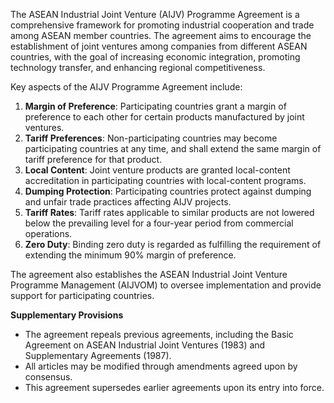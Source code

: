 The ASEAN Industrial Joint Venture (AIJV) Programme Agreement is a comprehensive framework for promoting industrial cooperation and trade among ASEAN member countries. The agreement aims to encourage the establishment of joint ventures among companies from different ASEAN countries, with the goal of increasing economic integration, promoting technology transfer, and enhancing regional competitiveness.

Key aspects of the AIJV Programme Agreement include:

1. **Margin of Preference**: Participating countries grant a margin of preference to each other for certain products manufactured by joint ventures.
2. **Tariff Preferences**: Non-participating countries may become participating countries at any time, and shall extend the same margin of tariff preference for that product.
3. **Local Content**: Joint venture products are granted local-content accreditation in participating countries with local-content programs.
4. **Dumping Protection**: Participating countries protect against dumping and unfair trade practices affecting AIJV projects.
5. **Tariff Rates**: Tariff rates applicable to similar products are not lowered below the prevailing level for a four-year period from commercial operations.
6. **Zero Duty**: Binding zero duty is regarded as fulfilling the requirement of extending the minimum 90% margin of preference.

The agreement also establishes the ASEAN Industrial Joint Venture Programme Management (AIJVOM) to oversee implementation and provide support for participating countries.

**Supplementary Provisions**

* The agreement repeals previous agreements, including the Basic Agreement on ASEAN Industrial Joint Ventures (1983) and Supplementary Agreements (1987).
* All articles may be modified through amendments agreed upon by consensus.
* This agreement supersedes earlier agreements upon its entry into force.